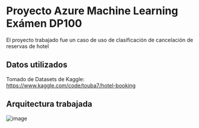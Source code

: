 # Proyecto Azure Machine Learning Exámen DP100

El proyecto trabajado fue un caso de uso de clasificación de cancelación de reservas de hotel

## Datos utilizados 

Tomado de Datasets de Kaggle: https://www.kaggle.com/code/touba7/hotel-booking

## Arquitectura trabajada

![image](https://github.com/user-attachments/assets/9cc27657-bd9e-4622-9a97-8659ccd844ad)
